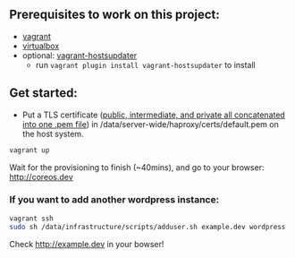 ## Prerequisites to work on this project:
- [vagrant](http://www.vagrantup.com/)
- [virtualbox](https://www.virtualbox.org/)
- optional: [vagrant-hostsupdater](https://github.com/cogitatio/vagrant-hostsupdater)
  - run `vagrant plugin install vagrant-hostsupdater` to install

## Get started:
- Put a TLS certificate ([public, intermediate, and private all concatenated into one .pem file](https://www.digitalocean.com/community/tutorials/how-to-implement-ssl-termination-with-haproxy-on-ubuntu-14-04)) in /data/server-wide/haproxy/certs/default.pem on the host system.

```bash
vagrant up
```

Wait for the provisioning to finish (~40mins), and go to your browser: http://coreos.dev

### If you want to add another wordpress instance:
```bash
vagrant ssh
sudo sh /data/infrastructure/scripts/adduser.sh example.dev wordpress
```
Check http://example.dev in your bowser!
